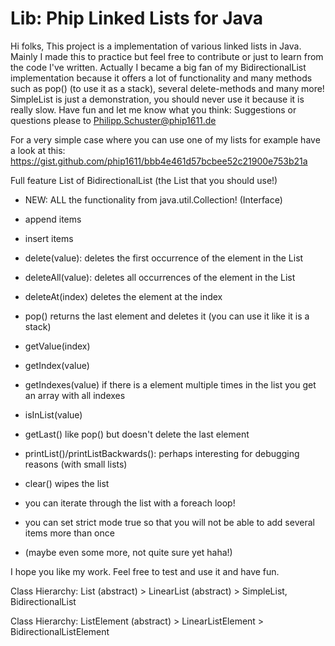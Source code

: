 # Lib: Phip Linked Lists for Java
Hi folks,
This project is a implementation of various linked lists in Java.
Mainly I made this to practice but feel free to contribute or just to learn
from the code I've written. Actually I became a big fan of my BidirectionalList
implementation because it offers a lot of functionality and many methods
such as pop() (to use it as a stack), several delete-methods and many more!
SimpleList is just a demonstration, you should never use it because it
is really slow. Have fun and let me know what you think: Suggestions or
questions please to Philipp.Schuster@phip1611.de

For a very simple case where you can use one of my lists for example
have a look at this: https://gist.github.com/phip1611/bbb4e461d57bcbee52c21900e753b21a

Full feature List of BidirectionalList (the List that you should use!)
- NEW: ALL the functionality from java.util.Collection! (Interface)
- append items
- insert items
- delete(value): deletes the first occurrence of the element in the List
- deleteAll(value): deletes all occurrences of the element in the List
- deleteAt(index) deletes the element at the index
- pop() returns the last element and deletes it (you can use it like it is a stack)
- getValue(index)
- getIndex(value)
- getIndexes(value) if there is a element multiple times in the list you get an array with all indexes
- isInList(value)
- getLast() like pop() but doesn't delete the last element
- printList()/printListBackwards(): perhaps interesting for debugging reasons (with small lists)
- clear() wipes the list

- you can iterate through the list with a foreach loop!
- you can set strict mode true so that you will not be able to add several items more than once
- (maybe even some more, not quite sure yet haha!)

I hope you like my work. Feel free to test and use it and have fun.


Class Hierarchy: List (abstract) > LinearList (abstract) > SimpleList, BidirectionalList

Class Hierarchy:  ListElement (abstract) > LinearListElement > BidirectionalListElement
